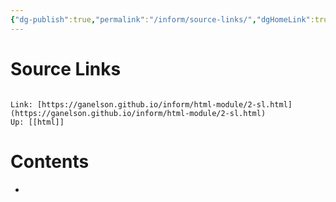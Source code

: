 ```yaml
---
{"dg-publish":true,"permalink":"/inform/source-links/","dgHomeLink":true,"dgPassFrontmatter":false}
---
```


# Source Links
```ad-info

Link: [https://ganelson.github.io/inform/html-module/2-sl.html](https://ganelson.github.io/inform/html-module/2-sl.html)
Up: [[html]]
```

# Contents
- 